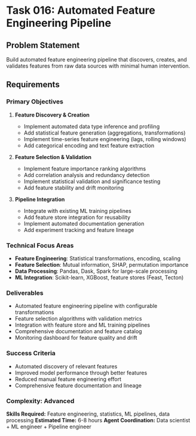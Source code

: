 # Task 016: Automated Feature Engineering Pipeline

## Problem Statement
Build automated feature engineering pipeline that discovers, creates, and validates features from raw data sources with minimal human intervention.

## Requirements

### Primary Objectives
1. **Feature Discovery & Creation**
   - Implement automated data type inference and profiling
   - Add statistical feature generation (aggregations, transformations)
   - Implement time-series feature engineering (lags, rolling windows)
   - Add categorical encoding and text feature extraction

2. **Feature Selection & Validation**
   - Implement feature importance ranking algorithms
   - Add correlation analysis and redundancy detection
   - Implement statistical validation and significance testing
   - Add feature stability and drift monitoring

3. **Pipeline Integration**
   - Integrate with existing ML training pipelines
   - Add feature store integration for reusability
   - Implement automated documentation generation
   - Add experiment tracking and feature lineage

### Technical Focus Areas
- **Feature Engineering**: Statistical transformations, encoding, scaling
- **Feature Selection**: Mutual information, SHAP, permutation importance
- **Data Processing**: Pandas, Dask, Spark for large-scale processing
- **ML Integration**: Scikit-learn, XGBoost, feature stores (Feast, Tecton)

### Deliverables
- Automated feature engineering pipeline with configurable transformations
- Feature selection algorithms with validation metrics
- Integration with feature store and ML training pipelines
- Comprehensive documentation and feature catalog
- Monitoring dashboard for feature quality and drift

### Success Criteria
- Automated discovery of relevant features
- Improved model performance through better features
- Reduced manual feature engineering effort
- Comprehensive feature documentation and lineage

### Complexity: Advanced
**Skills Required:** Feature engineering, statistics, ML pipelines, data processing
**Estimated Time:** 6-8 hours
**Agent Coordination:** Data scientist + ML engineer + Pipeline engineer
